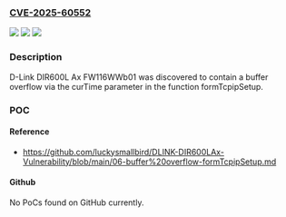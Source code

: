 ### [CVE-2025-60552](https://cve.mitre.org/cgi-bin/cvename.cgi?name=CVE-2025-60552)
![](https://img.shields.io/static/v1?label=Product&message=n%2Fa&color=blue)
![](https://img.shields.io/static/v1?label=Version&message=n%2Fa%20&color=brightgreen)
![](https://img.shields.io/static/v1?label=Vulnerability&message=n%2Fa&color=brightgreen)

### Description

D-Link DIR600L Ax FW116WWb01 was discovered to contain a buffer overflow via the curTime parameter in the function formTcpipSetup.

### POC

#### Reference
- https://github.com/luckysmallbird/DLINK-DIR600LAx-Vulnerability/blob/main/06-buffer%20overflow-formTcpipSetup.md

#### Github
No PoCs found on GitHub currently.

